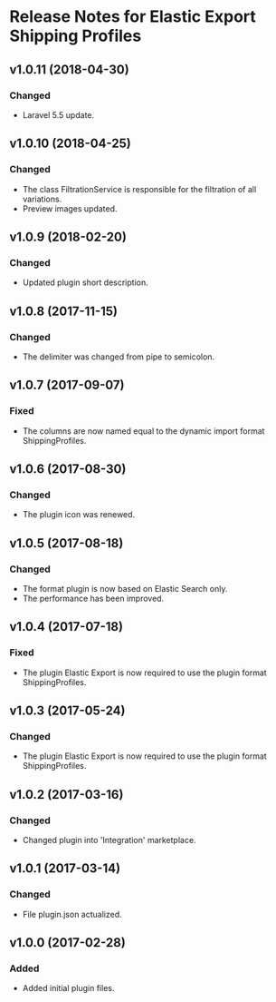 # Release Notes for Elastic Export Shipping Profiles

## v1.0.11 (2018-04-30)

### Changed
- Laravel 5.5 update.

## v1.0.10 (2018-04-25)

### Changed
- The class FiltrationService is responsible for the filtration of all variations.
- Preview images updated.

## v1.0.9 (2018-02-20)

### Changed
- Updated plugin short description.

## v1.0.8 (2017-11-15)

### Changed
- The delimiter was changed from pipe to semicolon.

## v1.0.7 (2017-09-07)

### Fixed
- The columns are now named equal to the dynamic import format ShippingProfiles.

## v1.0.6 (2017-08-30)

### Changed
- The plugin icon was renewed.

## v1.0.5 (2017-08-18)

### Changed 
- The format plugin is now based on Elastic Search only.
- The performance has been improved.

## v1.0.4 (2017-07-18)

### Fixed
- The plugin Elastic Export is now required to use the plugin format ShippingProfiles.

## v1.0.3 (2017-05-24)

### Changed
- The plugin Elastic Export is now required to use the plugin format ShippingProfiles.

## v1.0.2 (2017-03-16)

### Changed
- Changed plugin into 'Integration' marketplace.

## v1.0.1 (2017-03-14)

### Changed
- File plugin.json actualized.

## v1.0.0 (2017-02-28)
 
### Added
- Added initial plugin files.
